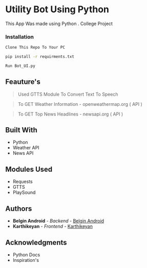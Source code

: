 # Utility Bot Using Python

This App Was made using Python . College Project 

### Installation

```sh
Clone This Repo To Your PC 
```

```sh
pip install -r requirments.txt
```

```sh
Run Bot_UI.py
```

## Feauture's

> Used GTTS Module To Convert Text To Speech

> To GET Weather Information - openweathermap.org ( API )

> To GET Top News Headlines  - newsapi.org ( API )

## Built With

* Python
* Weather API
* News API

## Modules Used 

* Requests 
* GTTS
* PlaySound

## Authors

* **Belgin Android** - *Backend* - [Belgin Android](https://github.com/Belgin-Android)
* **Karthikeyan** - *Frontend* - [Karthikeyan](https://github.com/karthikeyan-17)

## Acknowledgments

* Python Docs
* Inspiration's

